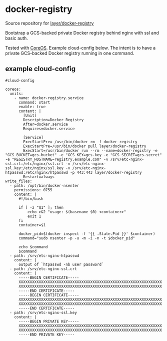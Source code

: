 # docker-registry

Source repository for [layer/docker-registry][docker-registry]

Bootstrap a GCS-backed private Docker registry behind nginx with ssl
and basic auth.

Tested with [CoreOS][coreos].  Example cloud-config below.  The intent
is to have a private GCS-backed Docker registry running in one
command.

[docker-registry]:https://registry.hub.docker.com/u/layer/docker-registry/
[coreos]:https://coreos.com/


## example cloud-config

    #cloud-config

    coreos:
      units:
        - name: docker-registry.service
          command: start
          enable: true
          content: |
            [Unit]
            Description=Docker Registry
            After=docker.service
            Requires=docker.service

            [Service]
            ExecStartPre=-/usr/bin/docker rm -f docker-registry
            ExecStartPre=/usr/bin/docker pull layer/docker-registry
            ExecStart=/usr/bin/docker run --rm --name=docker-registry -e "GCS_BUCKET=gcs-bucket" -e "GCS_KEY=gcs-key -e "GCS_SECRET=gcs-secret" -e "REGISTRY_HOSTNAME=registry.example.com" -v /srv/etc-nginx-ssl.crt:/etc/nginx/ssl.crt -v /srv/etc-nginx-ssl.key:/etc/nginx/ssl.key -v /srv/etc-nginx-htpasswd:/etc/nginx/htpasswd -p 443:443 layer/docker-registry
            Restart=always
    write_files:
      - path: /opt/bin/docker-nsenter
        permissions: 0755
        content: |
          #!/bin/bash

          if [ -z "$1" ]; then
              echo >&2 "usage: $(basename $0) <container>"
              exit 1
          fi
          container=$1

          docker_pid=$(docker inspect -f '{{ .State.Pid }}' $container)
          command="sudo nsenter -p -u -m -i -n -t $docker_pid"

          echo $command
          $command
      - path: /srv/etc-nginx-htpasswd
        content: |
          output of `htpasswd -nb user password`
      - path: /srv/etc-nginx-ssl.crt
        content: |
          -----BEGIN CERTIFICATE-----
          XXXXXXXXXXXXXXXXXXXXXXXXXXXXXXXXXXXXXXXXXXXXXXXXXXXXXXXXXXXXXXXX
          XXXXXXXXXXXXXXXXXXXXXXXXXXXXXXXXXXXXXXXXXXXXXXXXXXXXXXXXXXXXXXXX
          -----END CERTIFICATE-----
          -----BEGIN CERTIFICATE-----
          XXXXXXXXXXXXXXXXXXXXXXXXXXXXXXXXXXXXXXXXXXXXXXXXXXXXXXXXXXXXXXXX
          XXXXXXXXXXXXXXXXXXXXXXXXXXXXXXXXXXXXXXXXXXXXXXXXXXXXXXXXXXXXXXXX
          -----END CERTIFICATE-----
      - path: /srv/etc-nginx-ssl.key
        content: |
          -----BEGIN PRIVATE KEY-----
          XXXXXXXXXXXXXXXXXXXXXXXXXXXXXXXXXXXXXXXXXXXXXXXXXXXXXXXXXXXXXXXX
          XXXXXXXXXXXXXXXXXXXXXXXXXXXXXXXXXXXXXXXXXXXXXXXXXXXXXXXXXXXXXXXX
          -----END PRIVATE KEY-----
